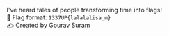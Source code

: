 I've heard tales of people transforming time into flags!<br>
🚩 Flag format: `1337UP{lalalalisa_m}`<br>
✍️ Created by Gourav Suram
